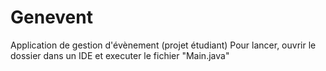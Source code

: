# Genevent
Application de gestion d'évènement  (projet étudiant)
Pour lancer, ouvrir le dossier dans un IDE et executer le fichier "Main.java"

